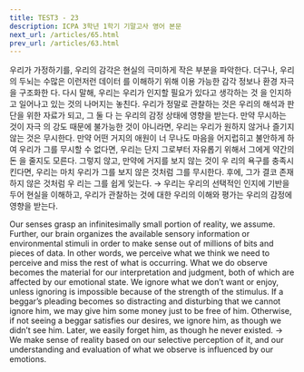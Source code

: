 ```yaml
---
title: TEST3 - 23
description: ICPA 3학년 1학기 기말고사 영어 본문
next_url: /articles/65.html
prev_url: /articles/63.html
---
```


우리가 가정하기를, 우리의 감각은 현실의 극미하게 작은 부분을 파악한다. 더구나, 우리의 두뇌는 수많은 이런저런 데이터 를 이해하기 위해 이용 가능한 감각 정보나 환경 자극을 구조화한 다. 다시 말해, 우리는 우리가 인지할 필요가 있다고 생각하는 것 을 인지하고 일어나고 있는 것의 나머지는 놓친다. 우리가 정말로 관찰하는 것은 우리의 해석과 판단을 위한 자료가 되고, 그 둘 다 는 우리의 감정 상태에 영향을 받는다. 만약 무시하는 것이 자극 의 강도 때문에 불가능한 것이 아니라면, 우리는 우리가 원하지 않거나 즐기지 않는 것은 무시한다. 만약 어떤 거지의 애원이 너 무나도 마음을 어지럽히고 불안하게 하여 우리가 그를 무시할 수 없다면, 우리는 단지 그로부터 자유롭기 위해서 그에게 약간의 돈 을 줄지도 모른다. 그렇지 않고, 만약에 거지를 보지 않는 것이 우 리의 욕구를 충족시킨다면, 우리는 마치 우리가 그를 보지 않은 것처럼 그를 무시한다. 후에, 그가 결코 존재하지 않은 것처럼 우 리는 그를 쉽게 잊는다. → 우리는 우리의 선택적인 인지에 기반을 두어 현실을 이해하고, 우리가 관찰하는 것에 대한 우리의 이해와 평가는 우리의 감정에 영향을 받는다.

Our senses grasp an infinitesimally small portion of reality, we assume. Further, our brain organizes the available sensory information or environmental stimuli in order to make sense out of millions of bits and pieces of data. In other words, we perceive what we think we need to perceive and miss the rest of what is occurring. What we do observe becomes the material for our interpretation and judgment, both of which are affected by our emotional state. We ignore what we don’t want or enjoy, unless ignoring is impossible because of the strength of the stimulus. If a beggar’s pleading becomes so distracting and disturbing that we cannot ignore him, we may give him some money just to be free of him. Otherwise, if not seeing a beggar satisfies our desires, we ignore him, as though we didn’t see him. Later, we easily forget him, as though he never existed. -> We make sense of reality based on our selective perception of it, and our understanding and evaluation of what we observe is influenced by our emotions.
